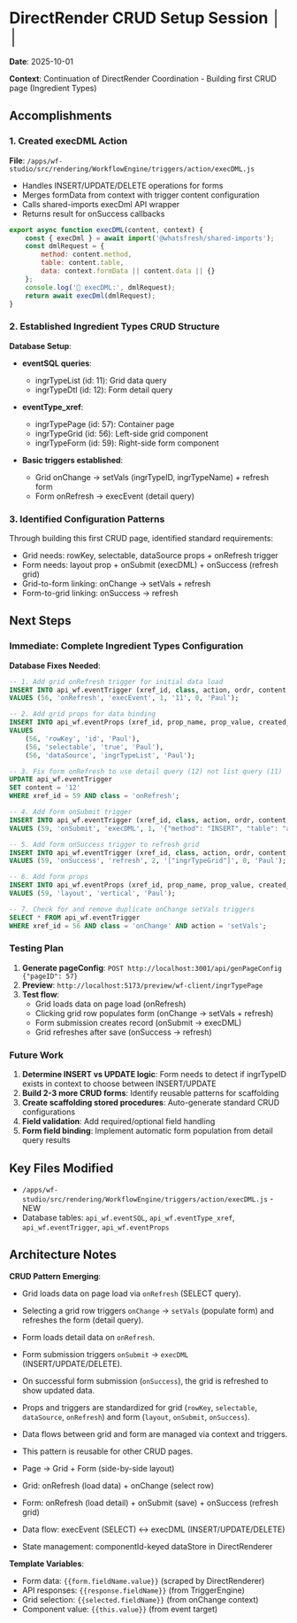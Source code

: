 # DirectRender CRUD Setup Session                                                                                                                                                    │ │
**Date**: 2025-10-01

**Context**: Continuation of DirectRender Coordination - Building first CRUD page (Ingredient Types)

## Accomplishments

### 1. Created execDML Action
**File**: `/apps/wf-studio/src/rendering/WorkflowEngine/triggers/action/execDML.js`
- Handles INSERT/UPDATE/DELETE operations for forms
- Merges formData from context with trigger content configuration
- Calls shared-imports execDml API wrapper
- Returns result for onSuccess callbacks

```javascript
export async function execDML(content, context) {
    const { execDml } = await import('@whatsfresh/shared-imports');
    const dmlRequest = {
        method: content.method,
        table: content.table,
        data: context.formData || content.data || {}
    };
    console.log('💾 execDML:', dmlRequest);
    return await execDml(dmlRequest);
}
```

### 2. Established Ingredient Types CRUD Structure
**Database Setup**:
- **eventSQL queries**:
    - ingrTypeList (id: 11): Grid data query
    - ingrTypeDtl (id: 12): Form detail query

- **eventType_xref**:
    - ingrTypePage (id: 57): Container page
    - ingrTypeGrid (id: 56): Left-side grid component
    - ingrTypeForm (id: 59): Right-side form component

- **Basic triggers established**:
    - Grid onChange → setVals (ingrTypeID, ingrTypeName) + refresh form
    - Form onRefresh → execEvent (detail query)

### 3. Identified Configuration Patterns
Through building this first CRUD page, identified standard requirements:
- Grid needs: rowKey, selectable, dataSource props + onRefresh trigger
- Form needs: layout prop + onSubmit (execDML) + onSuccess (refresh grid)
- Grid-to-form linking: onChange → setVals + refresh
- Form-to-grid linking: onSuccess → refresh

## Next Steps

### Immediate: Complete Ingredient Types Configuration

**Database Fixes Needed**:

```sql
-- 1. Add grid onRefresh trigger for initial data load
INSERT INTO api_wf.eventTrigger (xref_id, class, action, ordr, content, is_dom_event, created_by)
VALUES (56, 'onRefresh', 'execEvent', 1, '11', 0, 'Paul');

-- 2. Add grid props for data binding
INSERT INTO api_wf.eventProps (xref_id, prop_name, prop_value, created_by)
VALUES
    (56, 'rowKey', 'id', 'Paul'),
    (56, 'selectable', 'true', 'Paul'),
    (56, 'dataSource', 'ingrTypeList', 'Paul');

-- 3. Fix form onRefresh to use detail query (12) not list query (11)
UPDATE api_wf.eventTrigger
SET content = '12'
WHERE xref_id = 59 AND class = 'onRefresh';

-- 4. Add form onSubmit trigger
INSERT INTO api_wf.eventTrigger (xref_id, class, action, ordr, content, is_dom_event, created_by)
VALUES (59, 'onSubmit', 'execDML', 1, '{"method": "INSERT", "table": "api_wf.ingredient_types"}', 1, 'Paul');

-- 5. Add form onSuccess trigger to refresh grid
INSERT INTO api_wf.eventTrigger (xref_id, class, action, ordr, content, is_dom_event, created_by)
VALUES (59, 'onSuccess', 'refresh', 2, '["ingrTypeGrid"]', 0, 'Paul');

-- 6. Add form props
INSERT INTO api_wf.eventProps (xref_id, prop_name, prop_value, created_by)
VALUES (59, 'layout', 'vertical', 'Paul');

-- 7. Check for and remove duplicate onChange setVals triggers
SELECT * FROM api_wf.eventTrigger
WHERE xref_id = 56 AND class = 'onChange' AND action = 'setVals';
```

### Testing Plan

1. **Generate pageConfig**: `POST http://localhost:3001/api/genPageConfig {"pageID": 57}`
2. **Preview**: `http://localhost:5173/preview/wf-client/ingrTypePage`
3. **Test flow**:
     - Grid loads data on page load (onRefresh)
     - Clicking grid row populates form (onChange → setVals + refresh)
     - Form submission creates record (onSubmit → execDML)
     - Grid refreshes after save (onSuccess → refresh)

### Future Work

1. **Determine INSERT vs UPDATE logic**: Form needs to detect if ingrTypeID exists in context to choose between INSERT/UPDATE
2. **Build 2-3 more CRUD forms**: Identify reusable patterns for scaffolding
3. **Create scaffolding stored procedures**: Auto-generate standard CRUD configurations
4. **Field validation**: Add required/optional field handling
5. **Form field binding**: Implement automatic form population from detail query results

## Key Files Modified

- `/apps/wf-studio/src/rendering/WorkflowEngine/triggers/action/execDML.js` - NEW
- Database tables: `api_wf.eventSQL`, `api_wf.eventType_xref`, `api_wf.eventTrigger`, `api_wf.eventProps`

## Architecture Notes

**CRUD Pattern Emerging**:
- Grid loads data on page load via `onRefresh` (SELECT query).
- Selecting a grid row triggers `onChange` → `setVals` (populate form) and refreshes the form (detail query).
- Form loads detail data on `onRefresh`.
- Form submission triggers `onSubmit` → `execDML` (INSERT/UPDATE/DELETE).
- On successful form submission (`onSuccess`), the grid is refreshed to show updated data.
- Props and triggers are standardized for grid (`rowKey`, `selectable`, `dataSource`, `onRefresh`) and form (`layout`, `onSubmit`, `onSuccess`).
- Data flows between grid and form are managed via context and triggers.
- This pattern is reusable for other CRUD pages.

- Page → Grid + Form (side-by-side layout)
- Grid: onRefresh (load data) + onChange (select row)
- Form: onRefresh (load detail) + onSubmit (save) + onSuccess (refresh grid)
- Data flow: execEvent (SELECT) ↔ execDML (INSERT/UPDATE/DELETE)
- State management: componentId-keyed dataStore in DirectRenderer

**Template Variables**:
- Form data: `{{form.fieldName.value}}` (scraped by DirectRenderer)
- API responses: `{{response.fieldName}}` (from TriggerEngine)
- Grid selection: `{{selected.fieldName}}` (from onChange context)
- Component value: `{{this.value}}` (from event target)             